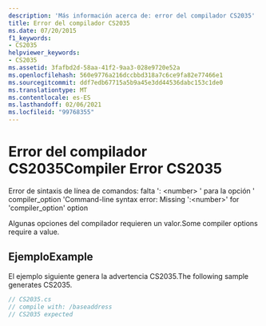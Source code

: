 ```yaml
---
description: 'Más información acerca de: error del compilador CS2035'
title: Error del compilador CS2035
ms.date: 07/20/2015
f1_keywords:
- CS2035
helpviewer_keywords:
- CS2035
ms.assetid: 3fafbd2d-58aa-41f2-9aa3-028e9720e52a
ms.openlocfilehash: 560e9776a216dccbbd318a7c6ce9fa82e77466e1
ms.sourcegitcommit: ddf7edb67715a5b9a45e3dd44536dabc153c1de0
ms.translationtype: MT
ms.contentlocale: es-ES
ms.lasthandoff: 02/06/2021
ms.locfileid: "99768355"
---
```

# <a name="compiler-error-cs2035"></a><span data-ttu-id="66545-103">Error del compilador CS2035</span><span class="sxs-lookup"><span data-stu-id="66545-103">Compiler Error CS2035</span></span>

<span data-ttu-id="66545-104">Error de sintaxis de línea de comandos: falta ': \<number> ' para la opción ' compiler_option '</span><span class="sxs-lookup"><span data-stu-id="66545-104">Command-line syntax error:  Missing ':\<number>' for 'compiler_option' option</span></span>  
  
 <span data-ttu-id="66545-105">Algunas opciones del compilador requieren un valor.</span><span class="sxs-lookup"><span data-stu-id="66545-105">Some compiler options require a value.</span></span>  
  
## <a name="example"></a><span data-ttu-id="66545-106">Ejemplo</span><span class="sxs-lookup"><span data-stu-id="66545-106">Example</span></span>  

 <span data-ttu-id="66545-107">El ejemplo siguiente genera la advertencia CS2035.</span><span class="sxs-lookup"><span data-stu-id="66545-107">The following sample generates CS2035.</span></span>  
  
```csharp  
// CS2035.cs  
// compile with: /baseaddress  
// CS2035 expected  
```
